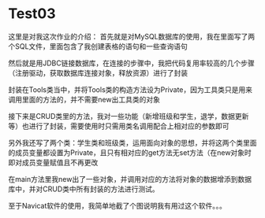 # Test03
这里是对我这次作业的介绍：
首先就是对MySQL数据库的使用，我在里面写了两个SQL文件，里面包含了我创建表格的语句和一些查询语句

然后就是用JDBC链接数据库，在连接的步骤中，我把代码复用率较高的几个步骤（注册驱动，获取数据库连接对象，释放资源）进行了封装

封装在Tools类当中，并将Tools类的构造方法设为Private，因为工具类只是用来调用里面的方法的，并不需要new出工具类的对象

接下来是CRUD类里的方法，我对一些功能（新增班级和学生，退学，数据更新等）也进行了封装，需要使用时只需用类名调用配合上相对应的参数即可

另外我还写了两个类：学生类和班级类，运用面向对象的思想，并将这两个类里面的成员变量都设置为Private，且只有相对应的get方法无set方法（在new对象时即对成员变量赋值且不再更改

在main方法里我new出了一些对象，并调用对应的方法将对象的数据增添到数据库中，并对CRUD类中所有封装的方法进行测试。

至于Navicat软件的使用，我简单地截了个图说明我有用过这个软件。。。
